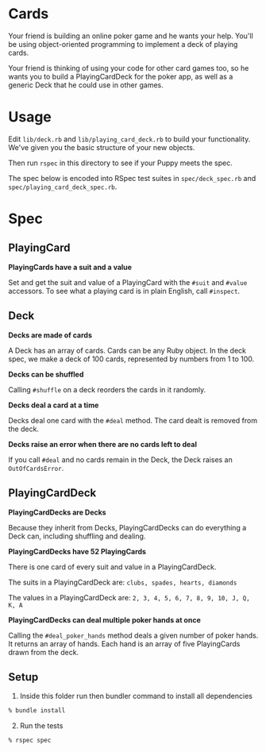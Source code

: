 # Cards

Your friend is building an online poker game and he wants your help. You'll be using object-oriented programming to implement a deck of playing cards.

Your friend is thinking of using your code for other card games too, so he wants you to build a PlayingCardDeck for the poker app, as well as a generic Deck that he could use in other games.

# Usage

Edit `lib/deck.rb` and `lib/playing_card_deck.rb` to build your functionality. We've given you the basic structure of your new objects.

Then run `rspec` in this directory to see if your Puppy meets the spec.

The spec below is encoded into RSpec test suites in `spec/deck_spec.rb` and `spec/playing_card_deck_spec.rb`.

# Spec

## PlayingCard

**PlayingCards have a suit and a value**

Set and get the suit and value of a PlayingCard with the `#suit` and `#value` accessors. To see what a playing card is in plain English, call `#inspect`.

## Deck

**Decks are made of cards**

A Deck has an array of cards. Cards can be any Ruby object. In the deck spec, we make a deck of 100 cards, represented by numbers from 1 to 100.

**Decks can be shuffled**

Calling `#shuffle` on a deck reorders the cards in it randomly.

**Decks deal a card at a time**

Decks deal one card with the `#deal` method. The card dealt is removed from the deck.

**Decks raise an error when there are no cards left to deal**

If you call `#deal` and no cards remain in the Deck, the Deck raises an `OutOfCardsError`.

## PlayingCardDeck

**PlayingCardDecks are Decks**

Because they inherit from Decks, PlayingCardDecks can do everything a Deck can, including shuffling and dealing.

**PlayingCardDecks have 52 PlayingCards**

There is one card of every suit and value in a PlayingCardDeck.

The suits in a PlayingCardDeck are: `clubs, spades, hearts, diamonds`

The values in a PlayingCardDeck are: `2, 3, 4, 5, 6, 7, 8, 9, 10, J, Q, K, A`

**PlayingCardDecks can deal multiple poker hands at once**

Calling the `#deal_poker_hands` method deals a given number of poker hands. It returns an array of hands. Each hand is an array of five PlayingCards drawn from the deck.

## Setup

1. Inside this folder run then bundler command to install all dependencies

```bash
% bundle install
```

2. Run the tests

```bash
% rspec spec
```